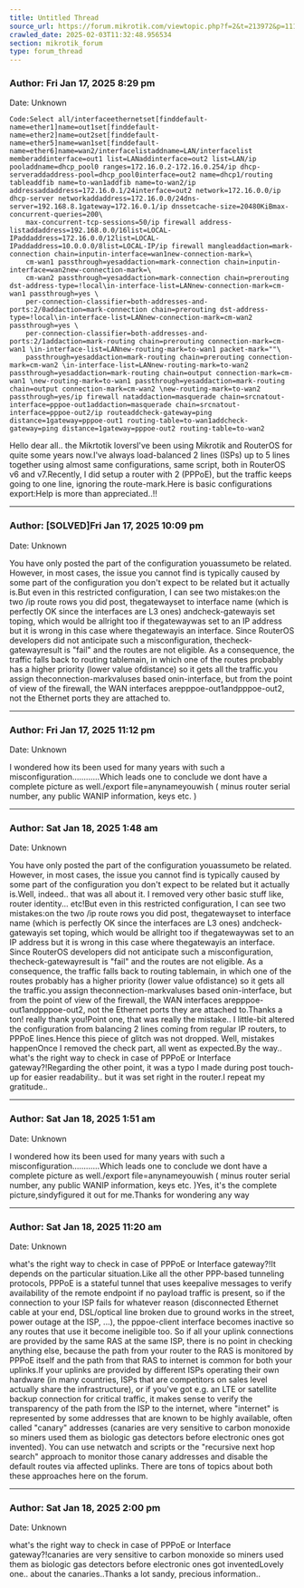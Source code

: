 ```yaml
---
title: Untitled Thread
source_url: https://forum.mikrotik.com/viewtopic.php?f=2&t=213972&p=1119783&amp;sid=3b77a3334c914448dbbc02bfdff4c3aa#p1119783
crawled_date: 2025-02-03T11:32:48.956534
section: mikrotik_forum
type: forum_thread
---
```


### Author: Fri Jan 17, 2025 8:29 pm
Date: Unknown

```
Code:Select all/interfaceethernetset[finddefault-name=ether1]name=out1set[finddefault-name=ether2]name=out2set[finddefault-name=ether5]name=wan1set[finddefault-name=ether6]name=wan2/interfacelistaddname=LAN/interfacelist memberaddinterface=out1 list=LANaddinterface=out2 list=LAN/ip pooladdname=dhcp_pool0 ranges=172.16.0.2-172.16.0.254/ip dhcp-serveraddaddress-pool=dhcp_pool0interface=out2 name=dhcp1/routing tableaddfib name=to-wan1addfib name=to-wan2/ip addressaddaddress=172.16.0.1/24interface=out2 network=172.16.0.0/ip dhcp-server networkaddaddress=172.16.0.0/24dns-server=192.168.8.1gateway=172.16.0.1/ip dnssetcache-size=20480KiBmax-concurrent-queries=200\
    max-concurrent-tcp-sessions=50/ip firewall address-listaddaddress=192.168.0.0/16list=LOCAL-IPaddaddress=172.16.0.0/12list=LOCAL-IPaddaddress=10.0.0.0/8list=LOCAL-IP/ip firewall mangleaddaction=mark-connection chain=inputin-interface=wan1new-connection-mark=\
    cm-wan1 passthrough=yesaddaction=mark-connection chain=inputin-interface=wan2new-connection-mark=\
    cm-wan2 passthrough=yesaddaction=mark-connection chain=prerouting dst-address-type=!local\in-interface-list=LANnew-connection-mark=cm-wan1 passthrough=yes \
    per-connection-classifier=both-addresses-and-ports:2/0addaction=mark-connection chain=prerouting dst-address-type=!local\in-interface-list=LANnew-connection-mark=cm-wan2 passthrough=yes \
    per-connection-classifier=both-addresses-and-ports:2/1addaction=mark-routing chain=prerouting connection-mark=cm-wan1 \in-interface-list=LANnew-routing-mark=to-wan1 packet-mark=""\
    passthrough=yesaddaction=mark-routing chain=prerouting connection-mark=cm-wan2 \in-interface-list=LANnew-routing-mark=to-wan2 passthrough=yesaddaction=mark-routing chain=output connection-mark=cm-wan1 \new-routing-mark=to-wan1 passthrough=yesaddaction=mark-routing chain=output connection-mark=cm-wan2 \new-routing-mark=to-wan2 passthrough=yes/ip firewall nataddaction=masquerade chain=srcnatout-interface=pppoe-out1addaction=masquerade chain=srcnatout-interface=pppoe-out2/ip routeaddcheck-gateway=ping distance=1gateway=pppoe-out1 routing-table=to-wan1addcheck-gateway=ping distance=1gateway=pppoe-out2 routing-table=to-wan2
```

Hello dear all.. the Mikrtotik loversI've been using Mikrotik and RouterOS for quite some years now.I've always load-balanced 2 lines (ISPs) up to 5 lines together using almost same configurations, same script, both in RouterOS v6 and v7.Recently, I did setup a router with 2 (PPPoE), but the traffic keeps going to one line, ignoring the route-mark.Here is basic configurations export:Help is more than appreciated..!!


---
### Author: [SOLVED]Fri Jan 17, 2025 10:09 pm
Date: Unknown

You have only posted the part of the configuration youassumeto be related. However, in most cases, the issue you cannot find is typically caused by some part of the configuration you don't expect to be related but it actually is.But even in this restricted configuration, I can see two mistakes:on the two /ip route rows you did post, thegatewayset to interface name (which is perfectly OK since the interfaces are L3 ones) andcheck-gatewayis set toping, which would be allright too if thegatewaywas set to an IP address but it is wrong in this case where thegatewayis an interface. Since RouterOS developers did not anticipate such a misconfiguration, thecheck-gatewayresult is "fail" and the routes are not eligible. As a consequence, the traffic falls back to routing tablemain, in which one of the routes probably has a higher priority (lower value ofdistance) so it gets all the traffic.you assign theconnection-markvaluses based onin-interface, but from the point of view of the firewall, the WAN interfaces arepppoe-out1andpppoe-out2, not the Ethernet ports they are attached to.


---
### Author: Fri Jan 17, 2025 11:12 pm
Date: Unknown

I wondered how its been used for many years with such a misconfiguration............Which leads one to conclude we dont have a complete picture as well./export file=anynameyouwish ( minus router serial number, any public WANIP information, keys etc. )


---
### Author: Sat Jan 18, 2025 1:48 am
Date: Unknown

You have only posted the part of the configuration youassumeto be related. However, in most cases, the issue you cannot find is typically caused by some part of the configuration you don't expect to be related but it actually is.Well, indeed.. that was all about it. I removed very other basic stuff like, router identity... etc!But even in this restricted configuration, I can see two mistakes:on the two /ip route rows you did post, thegatewayset to interface name (which is perfectly OK since the interfaces are L3 ones) andcheck-gatewayis set toping, which would be allright too if thegatewaywas set to an IP address but it is wrong in this case where thegatewayis an interface. Since RouterOS developers did not anticipate such a misconfiguration, thecheck-gatewayresult is "fail" and the routes are not eligible. As a consequence, the traffic falls back to routing tablemain, in which one of the routes probably has a higher priority (lower value ofdistance) so it gets all the traffic.you assign theconnection-markvaluses based onin-interface, but from the point of view of the firewall, the WAN interfaces arepppoe-out1andpppoe-out2, not the Ethernet ports they are attached to.Thanks a ton! really thank you!Point one, that was really the mistake.. I little-bit altered the configuration from balancing 2 lines coming from regular IP routers, to PPPoE lines.Hence this piece of glitch was not dropped. Well, mistakes happenOnce I removed the check part, all went as expected.By the way.. what's the right way to check in case of PPPoE or Interface gateway?!Regarding the other point, it was a typo I made during post touch-up for easier readability.. but it was set right in the router.I repeat my gratitude..


---
### Author: Sat Jan 18, 2025 1:51 am
Date: Unknown

I wondered how its been used for many years with such a misconfiguration............Which leads one to conclude we dont have a complete picture as well./export file=anynameyouwish ( minus router serial number, any public WANIP information, keys etc. )Yes, it's the complete picture,sindyfigured it out for me.Thanks for wondering any way


---
### Author: Sat Jan 18, 2025 11:20 am
Date: Unknown

what's the right way to check in case of PPPoE or Interface gateway?!It depends on the particular situation.Like all the other PPP-based tunneling protocols, PPPoE is a stateful tunnel that uses keepalive messages to verify availability of the remote endpoint if no payload traffic is present, so if the connection to your ISP fails for whatever reason (disconnected Ethernet cable at your end, DSL/optical line broken due to ground works in the street, power outage at the ISP, ...), the pppoe-client interface becomes inactive so any routes that use it become ineligible too. So if all your uplink connections are provided by the same RAS at the same ISP, there is no point in checking anything else, because the path from your router to the RAS is monitored by PPPoE itself and the path from that RAS to internet is common for both your uplinks.If your uplinks are provided by different ISPs operating their own hardware (in many countries, ISPs that are competitors on sales level actually share the infrastructure), or if you've got e.g. an LTE or satellite backup connection for critical traffic, it makes sense to verify the transparency of the path from the ISP to the internet, where "internet" is represented by some addresses that are known to be highly available, often called "canary" addresses (canaries are very sensitive to carbon monoxide so miners used them as biologic gas detectors before electronic ones got invented). You can use netwatch and scripts or the "recursive next hop search" approach to monitor those canary addresses and disable the default routes via affected uplinks. There are tons of topics about both these approaches here on the forum.


---
### Author: Sat Jan 18, 2025 2:00 pm
Date: Unknown

what's the right way to check in case of PPPoE or Interface gateway?!canaries are very sensitive to carbon monoxide so miners used them as biologic gas detectors before electronic ones got inventedLovely one.. about the canaries..Thanks a lot sandy, precious information..

